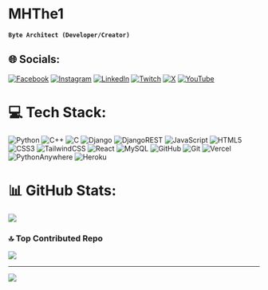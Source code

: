 # MHThe1

**`Byte Architect (Developer/Creator)`**


## 🌐 Socials:
[![Facebook](https://img.shields.io/badge/Facebook-%231877F2.svg?logo=Facebook&logoColor=white)](https://facebook.com/mhthe1) [![Instagram](https://img.shields.io/badge/Instagram-%23E4405F.svg?logo=Instagram&logoColor=white)](https://instagram.com/mhthe1) [![LinkedIn](https://img.shields.io/badge/LinkedIn-%230077B5.svg?logo=linkedin&logoColor=white)](https://linkedin.com/in/mehedi-hasan-tanvir-5507b0228) [![Twitch](https://img.shields.io/badge/Twitch-%239146FF.svg?logo=Twitch&logoColor=white)](https://twitch.tv/mhthe1) [![X](https://img.shields.io/badge/X-black.svg?logo=X&logoColor=white)](https://x.com/mh_the1) [![YouTube](https://img.shields.io/badge/YouTube-%23FF0000.svg?logo=YouTube&logoColor=white)](https://youtube.com/@mhthe1) 

# 💻 Tech Stack:
![Python](https://img.shields.io/badge/python-3670A0?style=for-the-badge&logo=python&logoColor=ffdd54) ![C++](https://img.shields.io/badge/c++-%2300599C.svg?style=for-the-badge&logo=c%2B%2B&logoColor=white) ![C](https://img.shields.io/badge/c-%2300599C.svg?style=for-the-badge&logo=c&logoColor=white) ![Django](https://img.shields.io/badge/django-%23092E20.svg?style=for-the-badge&logo=django&logoColor=white) ![DjangoREST](https://img.shields.io/badge/DJANGO-REST-ff1709?style=for-the-badge&logo=django&logoColor=white&color=ff1709&labelColor=gray) ![JavaScript](https://img.shields.io/badge/javascript-%23323330.svg?style=for-the-badge&logo=javascript&logoColor=%23F7DF1E) ![HTML5](https://img.shields.io/badge/html5-%23E34F26.svg?style=for-the-badge&logo=html5&logoColor=white) ![CSS3](https://img.shields.io/badge/css3-%231572B6.svg?style=for-the-badge&logo=css3&logoColor=white) ![TailwindCSS](https://img.shields.io/badge/tailwindcss-%2338B2AC.svg?style=for-the-badge&logo=tailwind-css&logoColor=white) ![React](https://img.shields.io/badge/react-%2320232a.svg?style=for-the-badge&logo=react&logoColor=%2361DAFB)  ![MySQL](https://img.shields.io/badge/mysql-4479A1.svg?style=for-the-badge&logo=mysql&logoColor=white) ![GitHub](https://img.shields.io/badge/github-%23121011.svg?style=for-the-badge&logo=github&logoColor=white) ![Git](https://img.shields.io/badge/git-%23F05033.svg?style=for-the-badge&logo=git&logoColor=white) ![Vercel](https://img.shields.io/badge/vercel-%23000000.svg?style=for-the-badge&logo=vercel&logoColor=white) ![PythonAnywhere](https://img.shields.io/badge/pythonanywhere-%232F9FD7.svg?style=for-the-badge&logo=pythonanywhere&logoColor=151515) ![Heroku](https://img.shields.io/badge/heroku-%23430098.svg?style=for-the-badge&logo=heroku&logoColor=white)

# 📊 GitHub Stats:
<!-- ![](https://github-readme-stats.vercel.app/api?username=mhthe1&theme=dark&hide_border=false&include_all_commits=false&count_private=false)<br/>
![](https://github-readme-streak-stats.herokuapp.com/?user=mhthe1&theme=dark&hide_border=false)<br/> -->
![](https://github-readme-stats.vercel.app/api/top-langs/?username=mhthe1&theme=dark&hide_border=false&include_all_commits=false&count_private=false&layout=compact)

<!-- ## 🏆 GitHub Trophies
![](https://github-profile-trophy.vercel.app/?username=mhthe1&theme=radical&no-frame=false&no-bg=true&margin-w=4) -->

### 🔝 Top Contributed Repo
![](https://github-contributor-stats.vercel.app/api?username=mhthe1&limit=5&theme=dark&combine_all_yearly_contributions=true)

---
[![](https://visitcount.itsvg.in/api?id=mhthe1&icon=0&color=0)](https://visitcount.itsvg.in)
